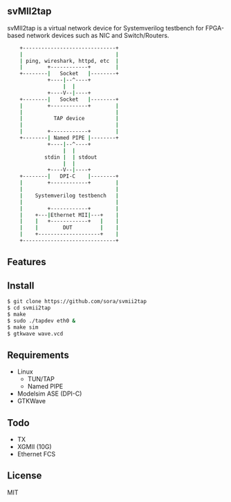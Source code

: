svMII2tap
---------

svMII2tap is a virtual network device for Systemverilog testbench for FPGA-based network devices such as NIC and Switch/Routers.


```bash
	+------------------------------+  
	|                              |  
	| ping, wireshark, httpd, etc  |  
	|        +------------+        |  
	+--------|   Socket   |--------+  
	         +----|--^----+             
	              |  |
	         +----V--|----+
	+--------|   Socket   |--------+  
	|        +------------+        |  
	|                              |  
	|          TAP device          |
	|                              |  
	|        +------------+        |  
	+--------| Named PIPE |--------+  
	         +----|--^----+          
	              |  |
	        stdin |  | stdout
	              |  |
	         +----V--|----+          
	+--------|   DPI-C    |--------+
	|        +------------+        |
	|                              |
	|    Systemverilog testbench   |
	|                              |
	|        +------------+        |
	|    +---|Ethernet MII|---+    |
	|    |   +------------+   |    |
	|    |        DUT         |    |
	|    +--------------------+    |
	+------------------------------+
```

Features
--------

Install
-------

```bash
$ git clone https://github.com/sora/svmii2tap
$ cd svmii2tap
$ make
$ sudo ./tapdev eth0 &
$ make sim
$ gtkwave wave.vcd
```

Requirements
------------

* Linux
	- TUN/TAP
	- Named PIPE
* Modelsim ASE (DPI-C)
* GTKWave

Todo
----

* TX
* XGMII (10G)
* Ethernet FCS

License
-------

MIT

